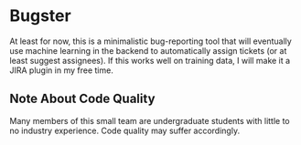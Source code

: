# Bugster
At least for now, this is a minimalistic bug-reporting tool that will eventually use machine learning in the backend to automatically assign tickets (or at least suggest assignees). If this works well on training data, I will make it a JIRA plugin in my free time.

## Note About Code Quality
Many members of this small team are undergraduate students with little to no industry experience. Code quality may suffer accordingly.
